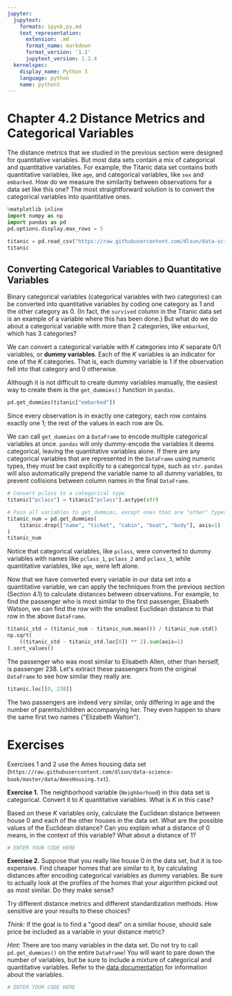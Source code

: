 ```yaml
---
jupyter:
  jupytext:
    formats: ipynb,py,md
    text_representation:
      extension: .md
      format_name: markdown
      format_version: '1.1'
      jupytext_version: 1.2.4
  kernelspec:
    display_name: Python 3
    language: python
    name: python3
---
```


# Chapter 4.2 Distance Metrics and Categorical Variables




The distance metrics that we studied in the previous section were designed for quantitative variables. But most data sets contain a mix of categorical and quantitative variables. For example, the Titanic data set contains both quantitative variables, like `age`, and categorical variables, like `sex` and `embarked`. How do we measure the similarity between observations for a data set like this one? The most straightforward solution is to convert the categorical variables into quantitative ones.

```python
%matplotlib inline
import numpy as np
import pandas as pd
pd.options.display.max_rows = 5

titanic = pd.read_csv("https://raw.githubusercontent.com/dlsun/data-science-book/master/data/titanic.csv")
titanic
```

## Converting Categorical Variables to Quantitative Variables

Binary categorical variables (categorical variables with two categories) can be converted into quantitative variables by coding one category as 1 and the other category as 0. (In fact, the `survived` column in the Titanic data set is an example of a variable where this has been done.) But what do we do about a categorical variable with more than 2 categories, like `embarked`, which has 3 categories?

We can convert a categorical variable with $K$ categories into $K$ separate 0/1 variables, or **dummy variables**. Each of the $K$ variables is an indicator for one of the $K$ categories. That is, each dummy variable is 1 if the observation fell into that category and 0 otherwise.

Although it is not difficult to create dummy variables manually, the easiest way to create them is the `get_dummies()` function in `pandas`.

```python
pd.get_dummies(titanic["embarked"])
```

Since every observation is in exactly one category, each row contains exactly one 1; the rest of the values in each row are 0s.

We can call `get_dummies` on a `DataFrame` to encode multiple categorical variables at once. `pandas` will only dummy-encode the variables it deems categorical, leaving the quantitative variables alone. If there are any categorical variables that are represented in the `DataFrame` using numeric types, they must be cast explicitly to a categorical type, such as `str`.  `pandas` will also automatically prepend the variable name to all dummy variables, to prevent collisions between column names in the final `DataFrame`.

```python
# Convert pclass to a categorical type
titanic["pclass"] = titanic["pclass"].astype(str)

# Pass all variables to get_dummies, except ones that are "other" types
titanic_num = pd.get_dummies(
    titanic.drop(["name", "ticket", "cabin", "boat", "body"], axis=1)
)
titanic_num
```

Notice that categorical variables, like `pclass`, were converted to dummy variables with names like `pclass_1`, `pclass_2` and `pclass_3`, while quantitative variables, like `age`, were left alone.


Now that we have converted every variable in our data set into a quantitative variable, we can apply the techniques from the previous section (Section 4.1) to calculate distances between observations. For example, to find the passenger who is most similar to the first passenger, Elisabeth Watson, we can find the row with the smallest Euclidean distance to that row in the above `DataFrame`.

```python
titanic_std = (titanic_num - titanic_num.mean()) / titanic_num.std()
np.sqrt(
    ((titanic_std - titanic_std.loc[0]) ** 2).sum(axis=1)
).sort_values()
```

The passenger who was most similar to Elisabeth Allen, other than herself, is passenger 238. Let's extract these passengers from the original `DataFrame` to see how similar they really are.

```python
titanic.loc[[0, 238]]
```

The two passengers are indeed very similar, only differing in age and the number of parents/children accompanying her. They even happen to share the same first two names ("Elizabeth Walton").


# Exercises

Exercises 1 and 2 use the Ames housing data set (`https://raw.githubusercontent.com/dlsun/data-science-book/master/data/AmesHousing.txt`).


**Exercise 1.** The neighborhood variable (`Neighborhood`) in this data set is categorical. Convert it to $K$ quantitative variables. What is $K$ in this case?

Based on these $K$ variables only, calculate the Euclidean distance between house 0 and each of the other houses in the data set. What are the possible values of the Euclidean distance? Can you explain what a distance of $0$ means, in the context of this variable? What about a distance of $1$?

```python
# ENTER YOUR CODE HERE
```

**Exercise 2.** Suppose that you really like house 0 in the data set, but it is too expensive. Find cheaper homes that are similar to it, by calculating distances after encoding categorical variables as dummy variables. Be sure to actually look at the profiles of the homes that your algorithm picked out as most similar. Do they make sense?

Try different distance metrics and different standardization methods. How sensitive are your results to these choices?

_Think:_ If the goal is to find a "good deal" on a similar house, should sale price be included as a variable in your distance metric? 

_Hint:_ There are too many variables in the data set. Do not try to call `pd.get_dummies()` on the entire `DataFrame`! You will want to pare down the number of variables, but be sure to include a mixture of categorical and quantitative variables. Refer to the [data documentation](https://ww2.amstat.org/publications/jse/v19n3/decock/DataDocumentation.txt) for information about the variables.

```python
# ENTER YOUR CODE HERE
```
